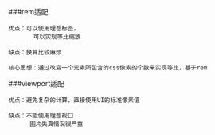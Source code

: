 ###rem适配

	优点：可以使用理想标签，
		   可以实现等比缩放
		
	缺点：换算比较麻烦
	
	核心思想：通过改变一个元素所包含的css像素的个数来实现等比，基于rem


###viewport适配

	优点：避免复杂的计算，直接使用UI的标准像素值
	
	缺点：不能使用理想视口
		  图片失真情况很严重






